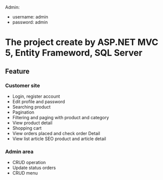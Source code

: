 ﻿﻿Admin: 
- username: admin <br/>
- password: admin

# The project create by ASP.NET MVC 5, Entity Frameword, SQL Server

## Feature
### Customer site
-   Login, register account
-   Edit profile and password
-   Searching product
-   Pagination
-   Filtering and paging with product and category
-   View product detail
-   Shopping cart
-   View orders placed  and check order Detail
-   View list article SEO product and article detail
### Admin area
-   CRUD operation
-   Update status orders
-   CRUD menu
